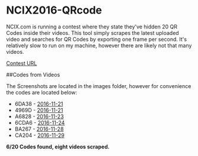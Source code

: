 # NCIX2016-QRcode

NCIX.com is running a contest where they state they've hidden 20 QR Codes inside their videos. This tool simply scrapes the latest uploaded video and searches for QR Codes by exporting one frame per second. It's relatively slow to run on my machine, however there are likely not that many videos.

[Contest URL](http://www.ncix.com/article/Black-Friday-X-1-Million-Giveaway.htm)

##Codes from Videos

The Screenshots are located in the images folder, however for convenience the codes are located below:

* 6DA38 - [2016-11-21](https://www.youtube.com/watch?v=4bgXI3BALL8)
* 4969D - [2016-11-21](https://www.youtube.com/watch?v=mRor7Z8pnkc)
* A6828 - [2016-11-23](https://www.youtube.com/watch?v=zjeYgY9Ks1w)
* 6CDA6 - [2016-11-24](https://www.youtube.com/watch?v=Usc7YqMiaNg)
* BA267 - [2016-11-28](https://www.youtube.com/watch?v=cxsdUI7yvH0)
* CA204 - [2016-11-29](https://www.youtube.com/watch?v=OzW7gw_V2ns)

**6/20 Codes found, eight videos scraped.**